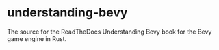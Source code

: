 # understanding-bevy
The source for the ReadTheDocs Understanding Bevy book for the Bevy game engine in Rust.
